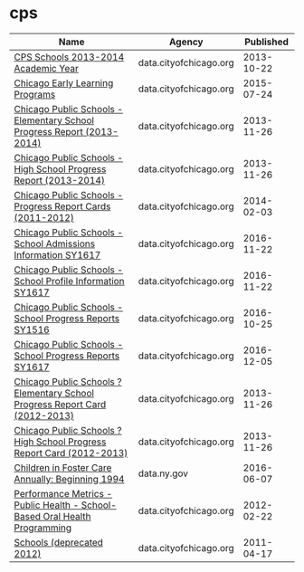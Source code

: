 # cps

Name | Agency | Published
---- | ---- | ---------
[CPS Schools 2013-2014 Academic Year](../socrata/c7jj-qjvh.md) | data.cityofchicago.org | 2013-10-22
[Chicago Early Learning Programs](../socrata/ck29-hb9r.md) | data.cityofchicago.org | 2015-07-24
[Chicago Public Schools - Elementary School Progress Report (2013-2014)](../socrata/tj8h-mnuv.md) | data.cityofchicago.org | 2013-11-26
[Chicago Public Schools - High School Progress Report (2013-2014)](../socrata/2m8w-izji.md) | data.cityofchicago.org | 2013-11-26
[Chicago Public Schools - Progress Report Cards (2011-2012)](../socrata/9xs2-f89t.md) | data.cityofchicago.org | 2014-02-03
[Chicago Public Schools - School Admissions Information SY1617](../socrata/2i3t-vn5b.md) | data.cityofchicago.org | 2016-11-22
[Chicago Public Schools - School Profile Information SY1617](../socrata/8i6r-et8s.md) | data.cityofchicago.org | 2016-11-22
[Chicago Public Schools - School Progress Reports SY1516](../socrata/fvrx-esxp.md) | data.cityofchicago.org | 2016-10-25
[Chicago Public Schools - School Progress Reports SY1617](../socrata/cp7s-7gxg.md) | data.cityofchicago.org | 2016-12-05
[Chicago Public Schools ? Elementary School Progress Report Card (2012-2013)](../socrata/b5gj-d4r4.md) | data.cityofchicago.org | 2013-11-26
[Chicago Public Schools ? High School Progress Report Card (2012-2013)](../socrata/qemx-3d9f.md) | data.cityofchicago.org | 2013-11-26
[Children in Foster Care Annually: Beginning 1994](../socrata/hfc5-3hsu.md) | data.ny.gov | 2016-06-07
[Performance Metrics - Public Health - School-Based Oral Health Programming](../socrata/uvy2-xbnp.md) | data.cityofchicago.org | 2012-02-22
[Schools (deprecated 2012)](../socrata/kqmn-byj8.md) | data.cityofchicago.org | 2011-04-17

